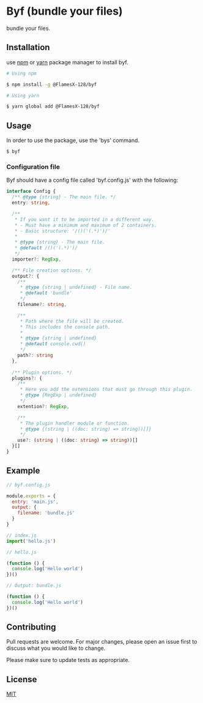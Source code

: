 # **Byf (bundle your files)**
bundle your files.

## **Installation**
use [npm](https://www.npmjs.com/) or [yarn](https://yarnpkg.com/) package manager to install byf.

```bash
# Using npm

$ npm install -g @FlamesX-128/byf
```

```bash
# Using yarn

$ yarn global add @FlamesX-128/byf
```

## **Usage**
In order to use the package, use the 'bys' command.

```
$ byf
```

### **Configuration file**
Byf should have a config file called 'byf.config.js' with the following:

```ts
interface Config {
  /** @type {string} - The main file. */
  entry: string,

  /**
   * If you want it to be imported in a different way.
   * - Must have a minimum and maximum of 2 containers.
   * - Basic structure: '/()('(.*)')/'
   * 
   * @type {string} - The main file.
   * @default /()('(.*)')/
   */
  importer?: RegExp,

  /** File creation options. */
  output?: {
    /**
     * @type {string | undefined} - File name.
     * @default 'bundle'
     */
    filename?: string,

    /**
     * Path where the file will be created.
     * This includes the console path.
     * 
     * @type {string | undefined}
     * @default console.cwd()
     */
    path?: string
  },
  
  /** Plugin options. */
  plugins?: {
    /**
     * Here you add the extensions that must go through this plugin.
     * @type {RegExp | undefined}
     */
    extention?: RegExp,

    /**
     * The plugin handler module or function.
     * @type {(string | ((doc: string) => string))[]}
     */
    use?: (string | ((doc: string) => string))[]
  }[]
}
```
## **Example**

```js
// byf.config.js

module.exports = {
  entry: 'main.js',
  output: {
    filename: 'bundle.js'
  }
}
```

```js
// index.js
import('hello.js')

```

```js
// hello.js

(function () {
  console.log('Hello world')
})()

```

```js
// Output: bundle.js

(function () {
  console.log('Hello world')
})()

```


## Contributing
Pull requests are welcome. For major changes, please open an issue first to discuss what you would like to change.

Please make sure to update tests as appropriate.

## License
[MIT](https://choosealicense.com/licenses/mit/)
